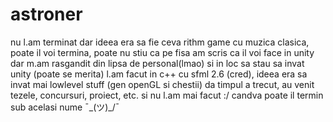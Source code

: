 # astroner
nu l.am terminat dar ideea era sa fie ceva rithm game cu muzica clasica, poate il voi termina, poate nu
stiu ca pe fisa am scris ca il voi face in unity dar m.am rasgandit din lipsa de personal(lmao) si in loc sa stau sa invat unity (poate se merita) l.am facut in c++ cu sfml 2.6 (cred), ideea era sa invat mai lowlevel stuff (gen openGL si chestii) da timpul a trecut, au venit tezele, concursuri, proiect, etc. si nu l.am mai facut :/
candva poate il termin sub acelasi nume ¯\_(ツ)_/¯
